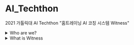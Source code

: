 # AI_Techthon
 2021 가톨릭대 AI Techthon 
 "홈트레이닝 AI 코칭 시스템 Witness"
 
 
 <details> 
 <summary> Who are we? </summary>

![Untitled (1)](https://user-images.githubusercontent.com/54710010/132083830-d56a9d83-cbba-4ba2-b1aa-bea62d788058.png)
### ✔️ 박철종
🕶️ 팀장<br>
💻컴퓨터정보공학부<br>
👨‍💻 프론트엔드 개발자<br><br>
   


  
 ![Untitled (2)](https://user-images.githubusercontent.com/54710010/132083848-8efaa7ce-8eae-42ec-ab2c-cb5636060e84.png)
### ✔️ 정솔
💻 컴퓨터정보공학부<br>
👩‍💻 백엔드 개발자<br>
📓 [tistory.com](https://ssssol.tistory.com/) <br><br>

![Untitled (3)](https://user-images.githubusercontent.com/54710010/132083866-83f40a46-e187-496d-9fdb-fb08d1d35a1b.png)
### ✔️ 서지호
👩‍💻하드웨어 개발자 <br>
💻 컴퓨터정보공학부<br><br>

![Untitled (4)](https://user-images.githubusercontent.com/54710010/132083877-957a23ea-bedd-435a-bb03-ad8e949e3509.png)
### ✔️ 김희수
💻 컴퓨터정보공학부<br>
👩‍💻 백엔드 개발자<br>
🙋‍♀️ [github.com](https://github.com/HIsu1231)<br><br>


 
 
![Untitled (5)](https://user-images.githubusercontent.com/54710010/132083887-6ae8da82-1c26-4893-a14a-ff37d05700cf.png)
### ✔️ 김정원
💻 컴퓨터정보공학부<br>
👨‍💻 프론트엔드 개발자<br><br>

</details>
 
 
  
 <details> 
 <summary> What is Witness </summary>
 ![KakaoTalk_20211206_083045938](https://user-images.githubusercontent.com/54710010/144768528-f42a3bb2-5ae6-4708-83d2-3b62e5e773da.png)



 </details>
